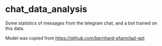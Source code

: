 # chat_data_analysis

Some statistics of messages from the telegram chat, and a bot trained on this data.

Model was copied from https://github.com/bernhard-pfann/lad-gpt
